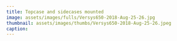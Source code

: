 ```yaml
---
title: Topcase and sidecases mounted
image: assets/images/fulls/Versys650-2018-Aug-25-26.jpg
thumbnail: assets/images/thumbs/Versys650-2018-Aug-25-26.jpeg
caption:
---
```

